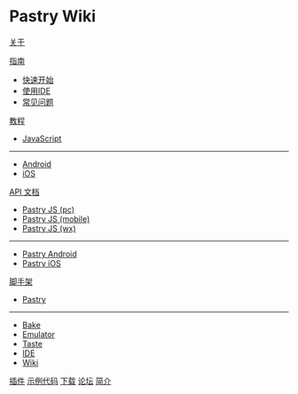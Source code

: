 # Pastry Wiki

[关于](index.md)

[指南]()

  * [快速开始](quickstart.md)
  * [使用IDE](ide.md)
  * [常见问题](faq.md)

[教程]()

  * [JavaScript](tutorials/pastry-js.md)
  - - - -
  * [Android](tutorials/pastry-android.md)
  * [iOS](tutorials/pastry-ios.md)

[API 文档]()

  * [Pastry JS (pc)](pastry-doc/1.0.0/pc/index.html)
  * [Pastry JS (mobile)](pastry-doc/1.0.0/mobile/index.html)
  * [Pastry JS (wx)](pastry-doc/1.0.0/wx/index.html)
  - - - -
  * [Pastry Android](pastry-doc/1.0.0/android/index.html)
  * [Pastry iOS](pastry-doc/1.0.0/ios/index.html)
      
[脚手架]()

  * [Pastry](cli/cli.md)
  - - - -
  * [Bake](cli/bake.md)
  * [Emulator](cli/emulator.md)
  * [Taste](cli/taste.md)
  * [IDE](cli/ide.md)
  * [Wiki](cli/wiki.md)
  
[插件](plugins.md)
[示例代码](examples.md)
[下载](download.md)
[论坛](forum.md)
[简介](abstract.md)


<!-- counter pixel for counting visitors -->
<!-- <img src="http://stats.markdown.io/mdwiki_info.gif" style="display:none;"/> -->

<script type="text/javascript">

  var _gaq = _gaq || [];
  _gaq.push(['_setAccount', 'UA-44627253-1']);
  _gaq.push(['_trackPageview']);

  (function() {
    var ga = document.createElement('script'); ga.type = 'text/javascript'; ga.async = true;
    ga.src = ('https:' == document.location.protocol ? 'https://ssl' : 'http://www') + '.google-analytics.com/ga.js';
    var s = document.getElementsByTagName('script')[0]; s.parentNode.insertBefore(ga, s);
  })();

</script>
